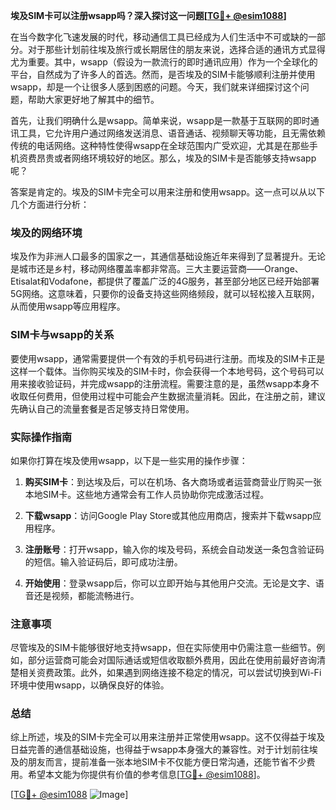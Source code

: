 **埃及SIM卡可以注册wsapp吗？深入探讨这一问题[[TG💪+ @esim1088](https://t.me/s/esim1088)]**

在当今数字化飞速发展的时代，移动通信工具已经成为人们生活中不可或缺的一部分。对于那些计划前往埃及旅行或长期居住的朋友来说，选择合适的通讯方式显得尤为重要。其中，wsapp（假设为一款流行的即时通讯应用）作为一个全球化的平台，自然成为了许多人的首选。然而，是否埃及的SIM卡能够顺利注册并使用wsapp，却是一个让很多人感到困惑的问题。今天，我们就来详细探讨这个问题，帮助大家更好地了解其中的细节。

首先，让我们明确什么是wsapp。简单来说，wsapp是一款基于互联网的即时通讯工具，它允许用户通过网络发送消息、语音通话、视频聊天等功能，且无需依赖传统的电话网络。这种特性使得wsapp在全球范围内广受欢迎，尤其是在那些手机资费昂贵或者网络环境较好的地区。那么，埃及的SIM卡是否能够支持wsapp呢？

答案是肯定的。埃及的SIM卡完全可以用来注册和使用wsapp。这一点可以从以下几个方面进行分析：

### 埃及的网络环境

埃及作为非洲人口最多的国家之一，其通信基础设施近年来得到了显著提升。无论是城市还是乡村，移动网络覆盖率都非常高。三大主要运营商——Orange、Etisalat和Vodafone，都提供了覆盖广泛的4G服务，甚至部分地区已经开始部署5G网络。这意味着，只要你的设备支持这些网络频段，就可以轻松接入互联网，从而使用wsapp等应用程序。

### SIM卡与wsapp的关系

要使用wsapp，通常需要提供一个有效的手机号码进行注册。而埃及的SIM卡正是这样一个载体。当你购买埃及的SIM卡时，你会获得一个本地号码，这个号码可以用来接收验证码，并完成wsapp的注册流程。需要注意的是，虽然wsapp本身不收取任何费用，但使用过程中可能会产生数据流量消耗。因此，在注册之前，建议先确认自己的流量套餐是否足够支持日常使用。

### 实际操作指南

如果你打算在埃及使用wsapp，以下是一些实用的操作步骤：

1. **购买SIM卡**：到达埃及后，可以在机场、各大商场或者运营商营业厅购买一张本地SIM卡。这些地方通常会有工作人员协助你完成激活过程。
   
2. **下载wsapp**：访问Google Play Store或其他应用商店，搜索并下载wsapp应用程序。

3. **注册账号**：打开wsapp，输入你的埃及号码，系统会自动发送一条包含验证码的短信。输入验证码后，即可成功注册。

4. **开始使用**：登录wsapp后，你可以立即开始与其他用户交流。无论是文字、语音还是视频，都能流畅进行。

### 注意事项

尽管埃及的SIM卡能够很好地支持wsapp，但在实际使用中仍需注意一些细节。例如，部分运营商可能会对国际通话或短信收取额外费用，因此在使用前最好咨询清楚相关资费政策。此外，如果遇到网络连接不稳定的情况，可以尝试切换到Wi-Fi环境中使用wsapp，以确保良好的体验。

### 总结

综上所述，埃及的SIM卡完全可以用来注册并正常使用wsapp。这不仅得益于埃及日益完善的通信基础设施，也得益于wsapp本身强大的兼容性。对于计划前往埃及的朋友而言，提前准备一张本地SIM卡不仅能方便日常沟通，还能节省不少费用。希望本文能为你提供有价值的参考信息[[TG💪+ @esim1088](https://t.me/s/esim1088)]。

[[TG💪+ @esim1088](https://t.me/s/esim1088) ![Image](https://i.postimg.cc/4NQfJmqS/Snipaste-2025-05-13-00-14-12.png)]
